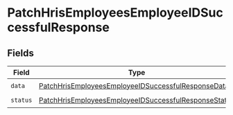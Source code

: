 # PatchHrisEmployeesEmployeeIDSuccessfulResponse


## Fields

| Field                                                                                                                               | Type                                                                                                                                | Required                                                                                                                            | Description                                                                                                                         |
| ----------------------------------------------------------------------------------------------------------------------------------- | ----------------------------------------------------------------------------------------------------------------------------------- | ----------------------------------------------------------------------------------------------------------------------------------- | ----------------------------------------------------------------------------------------------------------------------------------- |
| `data`                                                                                                                              | [PatchHrisEmployeesEmployeeIDSuccessfulResponseData](../../models/shared/patchhrisemployeesemployeeidsuccessfulresponsedata.md)     | :heavy_check_mark:                                                                                                                  | N/A                                                                                                                                 |
| `status`                                                                                                                            | [PatchHrisEmployeesEmployeeIDSuccessfulResponseStatus](../../models/shared/patchhrisemployeesemployeeidsuccessfulresponsestatus.md) | :heavy_check_mark:                                                                                                                  | N/A                                                                                                                                 |